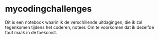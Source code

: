# mycodingchallenges
Dit is een notebook waarin ik de verschillende uitdagingen, die ik zal tegenkomen tijdens het coderen, noteer.
Om te voorkomen dat ik dezelfde fout maak in de toekomst.
